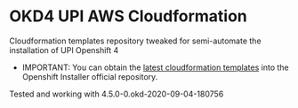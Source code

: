 # OKD4 UPI AWS Cloudformation

Cloudformation templates repository tweaked for semi-automate the installation of UPI Openshift 4

* IMPORTANT: You can obtain the [latest cloudformation templates](https://github.com/openshift/installer/tree/master/upi/aws/cloudformation) into the Openshift Installer official repository.

Tested and working with 4.5.0-0.okd-2020-09-04-180756


